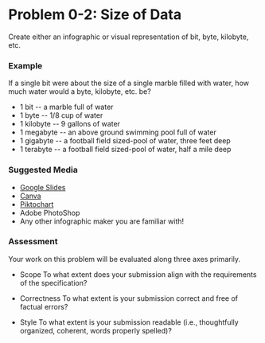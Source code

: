 # Problem 0-2: Size of Data

Create either an infographic or visual representation of bit, byte, kilobyte, etc.

### Example

If a single bit were about the size of a single marble filled with water, how much water would a byte, kilobyte, etc. be?
* 1 bit -- a marble full of water
* 1 byte -- 1/8 cup of water
* 1 kilobyte -- 9 gallons of water
* 1 megabyte -- an above ground swimming pool full of water
* 1 gigabyte -- a football field sized-pool of water, three feet deep
* 1 terabyte -- a football field sized-pool of water, half a mile deep

### Suggested Media

* [Google Slides](https://slides.google.com/)
* [Canva](https://www.canva.com/)
* [Piktochart](https://piktochart.com/)
* Adobe PhotoShop
* Any other infographic maker you are familiar with!

### Assessment

Your work on this problem will be evaluated along three axes primarily.

* Scope
To what extent does your submission align with the requirements of the specification?

* Correctness
To what extent is your submission correct and free of factual errors?

* Style
To what extent is your submission readable (i.e., thoughtfully organized, coherent, words properly spelled)?
